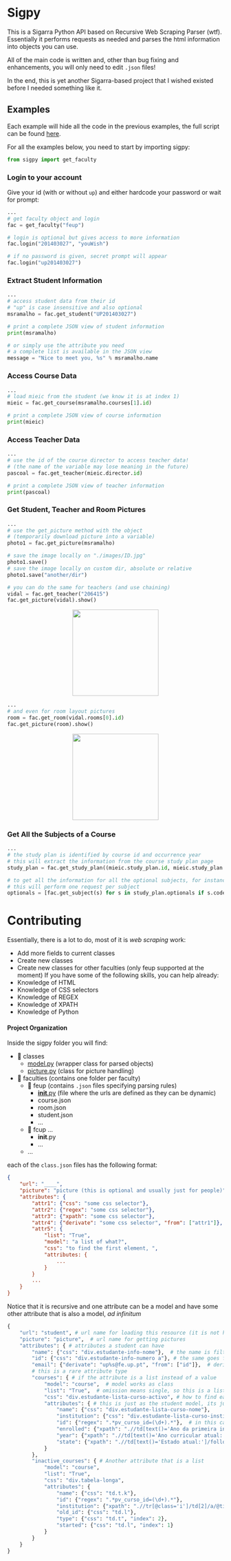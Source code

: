 # Sigpy
This is a Sigarra Python API based on Recursive Web Scraping Parser (wtf). Essentially it performs requests as needed and parses the html information into objects you can use.

All of the main code is written and, other than bug fixing and enhancements, you will only need to edit `.json` files!


In the end, this is yet another Sigarra-based project that I wished existed before I needed something like it.

## Examples
Each example will hide all the code in the previous examples, the full script can be found [here]().

For all the examples below, you need to start by importing sigpy:

```python
from sigpy import get_faculty
```

### Login to your account
Give your id (with or without `up`) and either hardcode your password or wait for prompt:

```python
...
# get faculty object and login
fac = get_faculty("feup")

# login is optional but gives access to more information
fac.login("201403027", "youWish")

# if no password is given, secret prompt will appear
fac.login("up201403027")
```

### Extract Student Information

```python
...
# access student data from their id
# "up" is case insensitive and also optional
msramalho = fac.get_student("UP201403027")

# print a complete JSON view of student information
print(msramalho)

# or simply use the attribute you need
# a complete list is available in the JSON view
message = "Nice to meet you, %s" % msramalho.name
```

### Access Course Data

```python
...
# load mieic from the student (we know it is at index 1)
mieic = fac.get_course(msramalho.courses[1].id)

# print a complete JSON view of course information
print(mieic)
```

### Access Teacher Data

```python
...
# use the id of the course director to access teacher data!
# (the name of the variable may lose meaning in the future)
pascoal = fac.get_teacher(mieic.director.id)

# print a complete JSON view of teacher information
print(pascoal)
```

### Get Student, Teacher and Room Pictures
```python
...
# use the get_picture method with the object
# (temporarily download picture into a variable)
photo1 = fac.get_picture(msramalho)

# save the image locally on "./images/ID.jpg"
photo1.save()
# save the image locally on custom dir, absolute or relative
photo1.save("another/dir")

# you can do the same for teachers (and use chaining)
vidal = fac.get_teacher("206415")
fac.get_picture(vidal).show()
```
<p align="center"><img src="https://sigarra.up.pt/feup/en/FOTOGRAFIAS_SERVICE.foto?pct_cod=206415" height="200px"></p>

```python
...
# and even for room layout pictures
room = fac.get_room(vidal.rooms[0].id)
fac.get_picture(room).show()
```
<p align="center"><img src="https://sigarra.up.pt/feup/pt/instal_geral2.get_mapa?pv_id=77467" height="200px"></p>

### Get All the Subjects of a Course
```python
...
# the study plan is identified by course id and occurrence year
# this will extract the information from the course study plan page
study_plan = fac.get_study_plan((mieic.study_plan.id, mieic.study_plan.year))

# to get all the information for all the optional subjects, for instance
# this will perform one request per subject
optionals = [fac.get_subject(s) for s in study_plan.optionals if s.code != ""]
```



# Contributing
Essentially, there is a lot to do, most of it is _web scraping_ work:
 - Add more fields to current classes
 - Create new classes
 - Create new classes for other faculties (only feup supported at the moment)
If you have some of the following skills, you can help already:
 - Knowledge of HTML
 - Knowledge of CSS selectors
 - Knowledge of REGEX
 - Knowledge of XPATH
 - Knowledge of Python

#### Project Organization
Inside the sigpy folder you will find:
 * 📁 classes
    * [model.py](sigpy/classes/model.py) (wrapper class for parsed objects)
    * [picture.py](sigpy/classes/picture.py) (class for picture handling)
 * 📁 faculties (contains one folder per faculty)
    * 📁 feup (contains `.json` files specifying parsing rules)
        * [__init__.py](sigpy/faculties/feup/__init__.py) (file where the urls are defined as they can be dynamic)
        * course.json
        * room.json
        * student.json
        * ...
    * 📁 fcup ...
        * __init__.py
        * ...
    * ...

each of the `class.json` files has the following format:
```json
{
    "url": "____",
    "picture": "picture (this is optional and usually just for people)",
    "attributes": {
        "attr1": {"css": "some css selector"},
        "attr2": {"regex": "some css selector"},
        "attr3": {"xpath": "some css selector"},
        "attr4": {"derivate": "some css selector", "from": ["attr1"]},
        "attr5": {
            "list": "True",
            "model": "a list of what?",
            "css": "to find the first element, ",
            "attributes: {
                ...
            }
        }
        ...
    }
}
```
Notice that it is recursive and one attribute can be a model and have some other attribute that is also a model, _ad infinitum_
```python
{
    "url": "student", # url name for loading this resource (it is not here because JSON is static)
    "picture": "picture",  # url name for getting pictures
    "attributes": { # attributes a student can have
        "name": {"css": "div.estudante-info-nome"},  # the name is filtered through a css selector
        "id": {"css": "div.estudante-info-numero a"}, # the same goes for id
        "email": {"derivate": "up%s@fe.up.pt", "from": ["id"]},  # derivate means it will be formatted using another attribute after loading, using python formatting features like: student.email = "up%s@fe.up.pt" % student.id
        # this is a rare attribute type
        "courses": { # if the attribute is a list instead of a value
            "model": "course",  # model works as class
            "list": "True",  # omission means single, so this is a list of "course"
            "css": "div.estudante-lista-curso-activo", # how to find each eleement of the list to iterate
            "attributes": { # this is just as the student model, its just inside another model, recursivity!!
                "name": {"css": "div.estudante-lista-curso-nome"},
                "institution": {"css": "div.estudante-lista-curso-instit"},
                "id": {"regex": ".*pv_curso_id=(\d+).*"},  # in this case REGEX is used to search the HTML for the attribute id (must be in a REGEX capture group)
                "enrolled": {"xpath": ".//td[text()='Ano da primeira inscrição:']/following::td[1]"}, # if CSS and REGEX are not enough, you can get all the power of XPATH
                "year": {"xpath": ".//td[text()='Ano curricular atual:']/following::td[1]"},
                "state": {"xpath": ".//td[text()='Estado atual:']/following::td[1]"}
            }
        },
        "inactive_courses": { # Another attribute that is a list
            "model": "course",
            "list": "True",
            "css": "div.tabela-longa",
            "attributes": {
                "name": {"css": "td.t.k"},
                "id": {"regex": ".*pv_curso_id=(\d+).*"},
                "institution": {"xpath": ".//tr[@class='i']/td[2]/a/@title"},
                "old_id": {"css": "td.l"},
                "type": {"css": "td.t", "index": 2},
                "started": {"css": "td.l", "index": 1}
            }
        }
    }
}
```